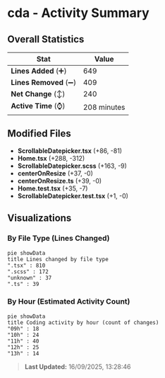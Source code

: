 # cda - Activity Summary 

## Overall Statistics

| Stat                   | Value                                                             |
| ---------------------- | ----------------------------------------------------------------- |
| **Lines Added** (➕)   | 649                                          |
| **Lines Removed** (➖) | 409                                        |
| **Net Change** (↕)    | 240                |
| **Active Time** (⌚)   | 208 minutes |


## Modified Files
- **ScrollableDatepicker.tsx** (+86, -81)
- **Home.tsx** (+288, -312)
- **ScrollableDatepicker.scss** (+163, -9)
- **centerOnResize** (+37, -0)
- **centerOnResize.ts** (+39, -0)
- **Home.test.tsx** (+35, -7)
- **ScrollableDatepicker.test.tsx** (+1, -0)

## Visualizations

### By File Type (Lines Changed)

```mermaid
pie showData
title Lines changed by file type
".tsx" : 810
".scss" : 172
"unknown" : 37
".ts" : 39
```

### By Hour (Estimated Activity Count)

```mermaid
pie showData
title Coding activity by hour (count of changes)
"09h" : 18
"10h" : 24
"11h" : 40
"12h" : 25
"13h" : 14
```


> **Last Updated:** 16/09/2025, 13:28:46